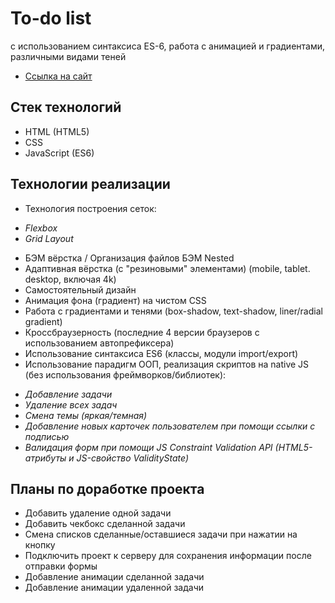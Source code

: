 # To-do list

с использованием синтаксиса ES-6, работа с анимацией и градиентами, различными видами теней

- [Ссылка на сайт](https://hannahstarling.github.io/to-do/)

## Стек технологий

- HTML (HTML5)
- CSS
- JavaScript (ES6)

## Технологии реализации

- Технология построения сеток:

* _Flexbox_
* _Grid Layout_

- БЭМ вёрстка / Организация файлов БЭМ Nested
- Адаптивная вёрстка (с "резиновыми" элементами) (mobile, tablet. desktop, включая 4k)
- Самостоятельный дизайн
- Анимация фона (градиент) на чистом CSS
- Работа с градиентами и тенями (box-shadow, text-shadow, liner/radial gradient)
- Кроссбраузерность (последние 4 версии браузеров с использованием автопрефиксера)
- Использование синтаксиса ES6 (классы, модули import/export)
- Использование парадигм ООП, реализация скриптов на native JS (без использования фреймворков/библиотек):

* _Добавление задачи_
* _Удаление всех задач_
* _Смена темы (яркая/темная)_
* _Добавление новых карточек пользователем при помощи ссылки с подписью_
* _Валидация форм при помощи JS Constraint Validation API (HTML5-атрибуты и JS-свойство ValidityState)_

## Планы по доработке проекта

- Добавить удаление одной задачи
- Добавить чекбокс сделанной задачи
- Смена списков сделанные/оставшиеся задачи при нажатии на кнопку
- Подключить проект к серверу для сохранения информации после отправки формы
- Добавление анимации сделанной задачи
- Добавление анимации удаленной задачи
